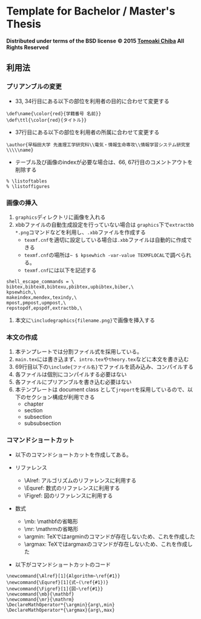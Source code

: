 # Template for Bachelor / Master's Thesis

__Distributed under terms of the BSD license__
__© 2015 [Tomoaki Chiba](http://www.haconeco.com) All Rights Reserved__

## 利用法
### プリアンブルの変更
* 33, 34行目にある以下の部位を利用者の目的に合わせて変更する

```
\def\name{\color{red}{学籍番号 名前}}
\def\ttl{\color{red}{タイトル}}
```

* 37行目にある以下の部位を利用者の所属に合わせて変更する

```
\author{早稲田大学 先進理工学研究科\\電気・情報生命専攻\\情報学習システム研究室\\\\\name}
```

* テーブル及び画像のindexが必要な場合は、66, 67行目のコメントアウトを削除する

```
% \listoftables
% \listoffigures
```

### 画像の挿入
1. `graphics`ディレクトリに画像を入れる
1. xbbファイルの自動生成設定を行っていない場合は
   `graphics`下で`extractbb *.png`コマンドなどを利用し、`.xbb`ファイルを作成する
    - `texmf.cnf`を適切に設定している場合は`.xbb`ファイルは自動的に作成できる
    - `texmf.cnf`の場所は`~ $ kpsewhich -var-value TEXMFLOCAL`で調べられる。
    - `texmf.cnf`には以下を記述する

```
shell_escape_commands = \
bibtex,bibtex8,bibtexu,pbibtex,upbibtex,biber,\
kpsewhich,\
makeindex,mendex,texindy,\
mpost,pmpost,upmpost,\
repstopdf,epspdf,extractbb,\
```

1. 本文に`\includegraphics{filename.png}`で画像を挿入する

### 本文の作成
1. 本テンプレートでは分割ファイル式を採用している。
1. `main.tex`には書き込まず、`intro.tex`や`theory.tex`などに本文を書き込む
1. 69行目以下の`\include{ファイル名}`でファイルを読み込み、コンパイルする
1. 各ファイルは個別にコンパイルする必要はない
1. 各ファイルにプリアンブルを書き込む必要はない
1. 本テンプレートは document class として`jreport`を採用しているので、以下のセクション構成が利用できる
    - chapter
    - section
    - subsection
    - subsubsection

### コマンドショートカット
* 以下のコマンドショートカットを作成してある。
* リファレンス
    - \Alref: アルゴリズムのリファレンスに利用する
    - \Equref: 数式のリファレンスに利用する
    - \Figref: 図のリファレンスに利用する
* 数式
    - \mb: \mathbfの省略形
    - \mr: \mathrmの省略形
    - \argmin: TeXではargminのコマンドが存在しないため、これを作成した
    - \argmax: TeXではargmaxのコマンドが存在しないため、これを作成した

* 以下がコマンドショートカットのコード

```
\newcommand{\Alref}[1]{Algorithm~\ref{#1}}
\newcommand{\Equref}[1]{式~(\ref{#1})}
\newcommand{\Figref}[1]{図~\ref{#1}}
\newcommand{\mb}{\mathbf}
\newcommand{\mr}{\mathrm}
\DeclareMathOperator*{\argmin}{arg\,min}
\DeclareMathOperator*{\argmax}{arg\,max}
```

